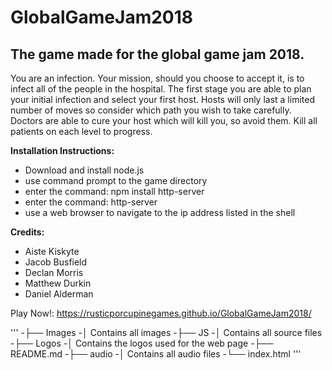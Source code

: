 # GlobalGameJam2018
## The game made for the global game jam 2018.

You are an infection. Your mission, should you choose to accept it, is to infect all of the people in the hospital. The first stage you are able to plan your initial infection and select your first host. Hosts will only last a limited number of moves so consider which path you wish to take carefully. Doctors are able to cure your host which will kill you, so avoid them. Kill all patients on each level to progress.

**Installation Instructions:** 
* Download and install node.js
* use command prompt to the game directory
* enter the command: npm install http-server
* enter the command:  http-server
* use a web browser to navigate to the ip address listed in the shell


**Credits:** 
* Aiste Kiskyte
* Jacob Busfield
* Declan Morris
* Matthew Durkin
* Daniel Alderman

Play Now!: 
https://rusticporcupinegames.github.io/GlobalGameJam2018/

'''
-├── Images
 -│   Contains all images
 -├── JS
 -│   Contains all source files
 -├── Logos
 -│   Contains the logos used for the web page
 -├── README.md
 -├── audio
 -│   Contains all audio files
 -└── index.html
 '''
